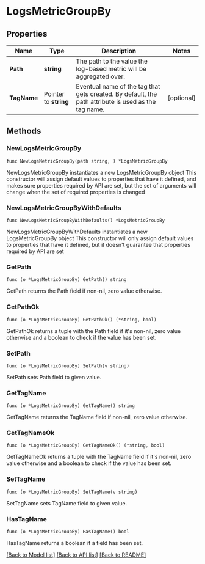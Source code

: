 # LogsMetricGroupBy

## Properties

Name | Type | Description | Notes
---- | ---- | ----------- | ------
**Path** | **string** | The path to the value the log-based metric will be aggregated over. | 
**TagName** | Pointer to **string** | Eventual name of the tag that gets created. By default, the path attribute is used as the tag name. | [optional] 

## Methods

### NewLogsMetricGroupBy

`func NewLogsMetricGroupBy(path string, ) *LogsMetricGroupBy`

NewLogsMetricGroupBy instantiates a new LogsMetricGroupBy object
This constructor will assign default values to properties that have it defined,
and makes sure properties required by API are set, but the set of arguments
will change when the set of required properties is changed

### NewLogsMetricGroupByWithDefaults

`func NewLogsMetricGroupByWithDefaults() *LogsMetricGroupBy`

NewLogsMetricGroupByWithDefaults instantiates a new LogsMetricGroupBy object
This constructor will only assign default values to properties that have it defined,
but it doesn't guarantee that properties required by API are set

### GetPath

`func (o *LogsMetricGroupBy) GetPath() string`

GetPath returns the Path field if non-nil, zero value otherwise.

### GetPathOk

`func (o *LogsMetricGroupBy) GetPathOk() (*string, bool)`

GetPathOk returns a tuple with the Path field if it's non-nil, zero value otherwise
and a boolean to check if the value has been set.

### SetPath

`func (o *LogsMetricGroupBy) SetPath(v string)`

SetPath sets Path field to given value.


### GetTagName

`func (o *LogsMetricGroupBy) GetTagName() string`

GetTagName returns the TagName field if non-nil, zero value otherwise.

### GetTagNameOk

`func (o *LogsMetricGroupBy) GetTagNameOk() (*string, bool)`

GetTagNameOk returns a tuple with the TagName field if it's non-nil, zero value otherwise
and a boolean to check if the value has been set.

### SetTagName

`func (o *LogsMetricGroupBy) SetTagName(v string)`

SetTagName sets TagName field to given value.

### HasTagName

`func (o *LogsMetricGroupBy) HasTagName() bool`

HasTagName returns a boolean if a field has been set.


[[Back to Model list]](../README.md#documentation-for-models) [[Back to API list]](../README.md#documentation-for-api-endpoints) [[Back to README]](../README.md)


